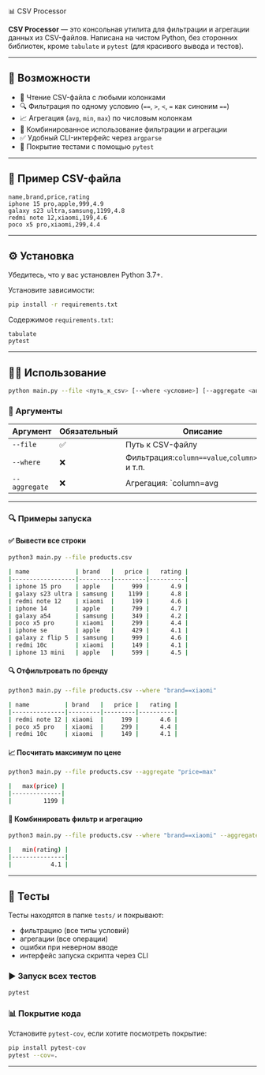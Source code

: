 📊 CSV Processor

**CSV Processor** — это консольная утилита для фильтрации и агрегации данных из CSV-файлов. Написана на чистом Python, без сторонних библиотек, кроме `tabulate` и `pytest` (для красивого вывода и тестов).

---

## 🚀 Возможности

* 📁 Чтение CSV-файла с любыми колонками
* 🔍 Фильтрация по одному условию (`==`, `>`, `<`, `=` как синоним `==`)
* 📈 Агрегация (`avg`, `min`, `max`) по числовым колонкам
* 🧩 Комбинированное использование фильтрации и агрегации
* ✅ Удобный CLI-интерфейс через `argparse`
* 🧪 Покрытие тестами с помощью `pytest`

---

## 🧾 Пример CSV-файла

```csv
name,brand,price,rating
iphone 15 pro,apple,999,4.9
galaxy s23 ultra,samsung,1199,4.8
redmi note 12,xiaomi,199,4.6
poco x5 pro,xiaomi,299,4.4
```

---

## ⚙️ Установка

Убедитесь, что у вас установлен Python 3.7+.

Установите зависимости:

```bash
pip install -r requirements.txt
```

Содержимое `requirements.txt`:

```text
tabulate
pytest
```

---

## 🧑‍💻 Использование

```bash
python main.py --file <путь_к_csv> [--where <условие>] [--aggregate <агрегация>]
```

### 📌 Аргументы

| Аргумент | Обязательный | Описание                                                   |
| ---------------- | ------------------------ | ------------------------------------------------------------------ |
| `--file`       | ✅                       | Путь к CSV-файлу                                         |
| `--where`      | ❌                       | Фильтрация:`column==value`,`column>value`, и т.п. |
| `--aggregate`  | ❌                       | Агрегация: `column=avg                                    |

---

### 🔍 Примеры запуска

#### ✅ Вывести все строки

```bash
python3 main.py --file products.csv

| name             | brand   |   price |   rating |
|------------------|---------|---------|----------|
| iphone 15 pro    | apple   |     999 |      4.9 |
| galaxy s23 ultra | samsung |    1199 |      4.8 |
| redmi note 12    | xiaomi  |     199 |      4.6 |
| iphone 14        | apple   |     799 |      4.7 |
| galaxy a54       | samsung |     349 |      4.2 |
| poco x5 pro      | xiaomi  |     299 |      4.4 |
| iphone se        | apple   |     429 |      4.1 |
| galaxy z flip 5  | samsung |     999 |      4.6 |
| redmi 10c        | xiaomi  |     149 |      4.1 |
| iphone 13 mini   | apple   |     599 |      4.5 |
```

#### 🔍 Отфильтровать по бренду

```bash
python3 main.py --file products.csv --where "brand==xiaomi"

| name          | brand   |   price |   rating |
|---------------|---------|---------|----------|
| redmi note 12 | xiaomi  |     199 |      4.6 |
| poco x5 pro   | xiaomi  |     299 |      4.4 |
| redmi 10c     | xiaomi  |     149 |      4.1 |
```

#### 📈 Посчитать максимум по цене

```bash
python3 main.py --file products.csv --aggregate "price=max"

|   max(price) |
|--------------|
|         1199 |
```

#### 🔗 Комбинировать фильтр и агрегацию

```bash
python3 main.py --file products.csv --where "brand==xiaomi" --aggregate "rating=min"

|   min(rating) |
|---------------|
|           4.1 |
```

---

## 🧪 Тесты

Тесты находятся в папке `tests/` и покрывают:

* фильтрацию (все типы условий)
* агрегации (все операции)
* ошибки при неверном вводе
* интерфейс запуска скрипта через CLI

### ▶ Запуск всех тестов

```bash
pytest
```

### 📊 Покрытие кода

Установите `pytest-cov`, если хотите посмотреть покрытие:

```bash
pip install pytest-cov
pytest --cov=.
```

---
